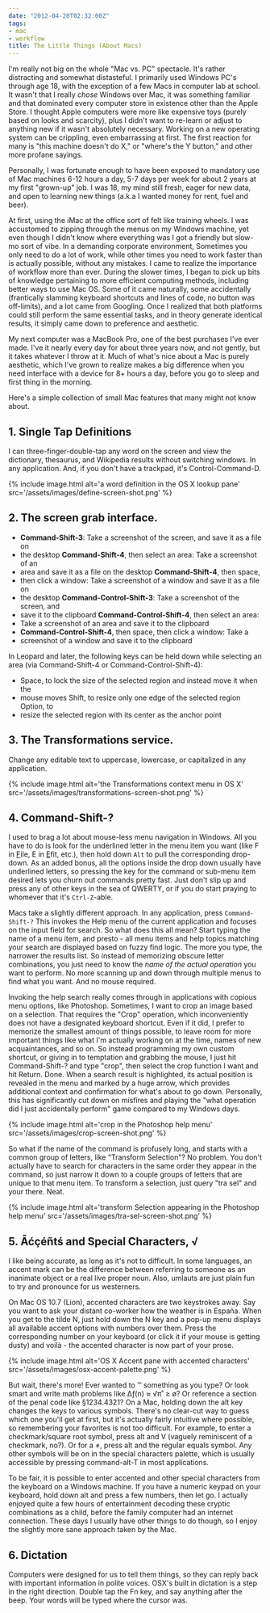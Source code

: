 ```yaml
---
date: "2012-04-20T02:32:00Z"
tags:
- mac
- workflow
title: The Little Things (About Macs)
---
```


I'm really not big on the whole "Mac vs. PC" spectacle. It's rather distracting
and somewhat distasteful. I primarily used Windows PC's through age 18, with the
exception of a few Macs in computer lab at school. It wasn't that I really
*chose* Windows over Mac, it was something familiar and that dominated every
computer store in existence other than the Apple Store. I thought Apple
computers were more like expensive toys (purely based on looks and scarcity),
plus I didn't want to re-learn or adjust to anything new if it wasn't absolutely
necessary. Working on a new operating system can be crippling, even embarrassing
at first. The first reaction for many is "this machine doesn't do X," or
"where's the Y button," and other more profane sayings. 

Personally, I was fortunate enough to have been exposed to mandatory use of Mac
machines 6-12 hours a day, 5-7 days per week for about 2 years at my first
"grown-up" job. I was 18, my mind still fresh, eager for new data, and open to
learning new things (a.k.a I wanted money for rent, fuel and beer). 

At first, using the iMac at the office sort of felt like training wheels. I was
accustomed to zipping through the menus on my Windows machine, yet even though I
didn't know where everything was I got a friendly but slow-mo sort of vibe. In a
demanding corporate environment, Sometimes you only need to do a lot of work,
while other times you need to work faster than is actually possible, without any
mistakes. I came to realize the importance of workflow more than ever. During
the slower times, I began to pick up bits of knowledge pertaining to more
efficient computing methods, including better ways to use Mac OS. Some of it
came naturally, some accidentally (frantically slamming keyboard shortcuts and
lines of code, no button was off-limits), and a lot came from Googling. Once I
realized that both platforms could still perform the same essential tasks, and
in theory generate identical results, it simply came down to preference and
aesthetic. 

My next computer was a MacBook Pro, one of the best purchases I've ever made.
I've it nearly every day for about three years now, and not gently, but it takes
whatever I throw at it. Much of what's nice about a Mac is purely aesthetic,
which I've grown to realize makes a big difference when you need interface with
a device for 8+ hours a day, before you go to sleep and first thing in the
morning. 
 
Here's a simple collection of small Mac features that many might not know about.

## 1. Single Tap Definitions

I can three-finger-double-tap any word on the screen and view the dictionary,
thesaurus, and Wikipedia results without switching windows. In any application.
And, if you don't have a trackpad, it's Control-Command-D.

{% include image.html alt='a word definition in the OS X lookup pane'
src='/assets/images/define-screen-shot.png' %}

## 2. The screen grab interface. 

* __Command-Shift-3__: Take a screenshot of the screen, and save it as a file on
* the desktop __Command-Shift-4__, then select an area: Take a screenshot of an
* area and save it as a file on the desktop __Command-Shift-4__, then space,
* then click a window: Take a screenshot of a window and save it as a file on
* the desktop __Command-Control-Shift-3__: Take a screenshot of the screen, and
* save it to the clipboard __Command-Control-Shift-4__, then select an area:
* Take a screenshot of an area and save it to the clipboard
* __Command-Control-Shift-4__, then space, then click a window: Take a
* screenshot of a window and save it to the clipboard

In Leopard and later, the following keys can be held down while selecting an
area (via Command-Shift-4 or Command-Control-Shift-4):

* Space, to lock the size of the selected region and instead move it when the
* mouse moves Shift, to resize only one edge of the selected region Option, to
* resize the selected region with its center as the anchor point

## 3. The Transformations service. 

Change any editable text to uppercase, lowercase, or capitalized in any
application. 

{% include image.html alt='the Transformations context menu in OS X'
src='/assets/images/transformations-screen-shot.png' %}

## 4. Command-Shift-?  
 
I used to brag a lot about mouse-less menu navigation in Windows. All you have
to do is look for the underlined letter in the menu item you want (like F in
<u>F</u>ile, E in <u>E</u>fit, etc.), then hold down `Alt` to pull the
corresponding drop-down. As an added bonus, all the options inside the drop down
usually have underlined letters, so pressing the key for the command or sub-menu
item desired lets you  churn out commands pretty fast. Just don't slip up and
press any of other keys in the sea of QWERTY, or if you do start praying to
whomever that it's `Ctrl-Z`-able.

Macs take a slightly different approach. In any application, press
`Command-Shift-?` This invokes the Help menu of the current application and
focuses on the input field for search. So what does this all mean? Start typing
the name of a menu item, and presto - all menu items and help topics matching
your search are displayed based on fuzzy find logic. The more you type, the
narrower the results list. So instead of memorizing obscure letter combinations,
you just need to know the *name of the actual operation* you want to perform. No
more scanning up and down through multiple menus to find what you want. And no
mouse required. 

Invoking the help search really comes through in applications with copious menu
options, like Photoshop. Sometimes, I want to crop an image based on a
selection. That requires the "Crop" operation, which inconveniently does not
have a designated keyboard shortcut. Even if it did, I prefer to memorize the
smallest amount of things possible, to leave room for more important things like
what I'm actually working on at the time, names of new acquaintances, and so on.
So instead programming my own custom shortcut, or giving in to temptation and
grabbing the mouse, I just hit Command-Shift-? and type "crop", then select the
crop function I want and hit Return. Done. When a search result is highlighted,
its actual position is revealed in the menu and marked by a huge arrow, which
provides additional context and confirmation for what's about to go down.
Personally, this has significantly cut down on misfires and playing the "what
operation did I just accidentally perform" game compared to my Windows days. 

{% include image.html alt='crop in the Photoshop help menu'
src='/assets/images/crop-screen-shot.png' %}

So what if the name of the command is profusely long, and starts with a common
group of letters, like "Transform Selection"? No problem. You don't actually
have to search for characters in the same order they appear in the command, so
just narrow it down to a couple groups of letters that are unique to that menu
item. To transform a selection, just query "tra sel" and your there. Neat.

{% include image.html alt='transform Selection appearing in the Photoshop help
menu' src='/assets/images/tra-sel-screen-shot.png' %}

## 5. Âćçéñtś and Special Characters,  √

I like being accurate, as long as it's not to difficult. In some languages, an
accent mark can be the difference between referring to someone as an inanimate
object or a real live proper noun. Also, umlauts are just plain fun to try and
pronounce for us westerners.

On Mac OS 10.7 (Lion), accented characters are two keystrokes away. Say you want
to ask your distant co-worker how the weather is in España. When you get to the
tilde N, just hold down the N key and a pop-up menu displays all available
accent options with numbers over them. Press the corresponding number on your
keyboard (or click it if your mouse is getting dusty) and voilà - the accented
character is now part of your prose. 

{% include image.html alt='OS X Accent pane with accented characters'
src='/assets/images/osx-accent-palette.png' %}

But wait, there's more! Ever wanted to ™ something as you type? Or look smart
and write math problems like ∆ƒ(n) ≈ √π˚ ≥ ø? Or reference a section of the
penal code like §1234.4321? On a Mac, holding down the alt key changes the keys
to various symbols. There's no clear-cut way to guess which one you'll get at
first, but it's actually fairly intuitive where possible, so remembering your
favorites is not too difficult. For example, to enter a checkmark/square root
symbol, press alt and V (vaguely reminiscent of a checkmark, no?). Or for a ≠,
press alt and the regular equals symbol. Any other symbols will be on in the
special characters palette, which is usually accessible by pressing
command-alt-T in most applications. 

To be fair, it is possible to enter accented and other special characters from
the keyboard on a Windows machine. If you have a numeric keypad on your
keyboard, hold down alt and press a few numbers, then let go. I actually enjoyed
quite a few hours of entertainment decoding these cryptic combinations as a
child, before the family computer had an internet connection. These days I
usually have other things to do though, so I enjoy the slightly more sane
approach taken by the Mac. 

## 6. Dictation

Computers were designed for us to tell them things, so they can reply back with
important information in polite voices. OSX's built in dictation is a step in
the right direction. Double tap the Fn key, and say anything after the beep.
Your words will be typed where the cursor was.


